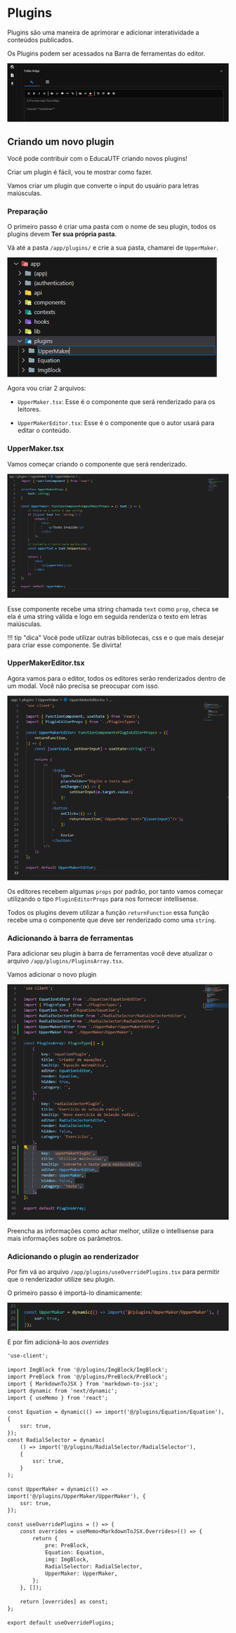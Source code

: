 # Plugins

Plugins são uma maneira de aprimorar e adicionar interatividade a conteúdos publicados.

Os Plugins podem ser acessados na Barra de ferramentas do editor.

![Ícone plugins no editor](../resources/editorPlugins.png)

## Criando um novo plugin

Você pode contribuir com o EducaUTF criando novos plugins!

Criar um plugin é fácil, vou te mostrar como fazer.

Vamos criar um plugin que converte o input do usuário para letras maiúsculas.

### Preparação

O primeiro passo é criar uma pasta com o nome de seu plugin, todos os plugins devem **Ter sua própria pasta**.

Vá até a pasta `/app/plugins/` e crie a sua pasta, chamarei de `UpperMaker`.

![Pastas](image.png)

Agora vou criar 2 arquivos:

* `UpperMaker.tsx`: Esse é o componente que será renderizado para os leitores.

* `UpperMakerEditor.tsx`: Esse é o componente que o autor usará para editar o conteúdo.

### UpperMaker.tsx

Vamos começar criando o componente que será renderizado.

![UpperMaker component](image-1.png)

Esse componente recebe uma string chamada `text` como `prop`, checa se ela é uma string válida e logo em seguida renderiza o texto em letras maiúsculas.

!!! tip "dica"
    Você pode utilizar outras bibliotecas, css e o que mais desejar para criar esse componente. Se divirta!

### UpperMakerEditor.tsx

Agora vamos para o editor, todos os editores serão renderizados dentro de um modal. Você não precisa se preocupar com isso.

![UpperMakerEditor component](image-3.png)

Os editores recebem algumas `props` por padrão, por tanto vamos começar utilizando o tipo `PluginEditorProps` para nos fornecer intellisense.

Todos os plugins devem utilizar a função `returnFunction` essa função recebe uma o componente que deve ser renderizado como uma `string`.

### Adicionando à barra de ferramentas

Para adicionar seu plugin à barra de ferramentas você deve atualizar o arquivo `/app/plugins/PluginsArray.tsx`.

Vamos adicionar o novo plugin

![alt text](image-2.png)

Preencha as informações como achar melhor, utilize o intellisense para mais informações sobre os parâmetros.

### Adicionando o plugin ao renderizador

Por fim vá ao arquivo `/app/plugins/useOverridePlugins.tsx` para permitir que o renderizador utilize seu plugin.

O primeiro passo é importá-lo dinamicamente:

![Dynamic import of plugin](image-4.png)

E por fim adicioná-lo aos *overrides*

```react
'use-client';

import ImgBlock from '@/plugins/ImgBlock/ImgBlock';
import PreBlock from '@/plugins/PreBlock/PreBlock';
import { MarkdownToJSX } from 'markdown-to-jsx';
import dynamic from 'next/dynamic';
import { useMemo } from 'react';

const Equation = dynamic(() => import('@/plugins/Equation/Equation'), {
	ssr: true,
});
const RadialSelector = dynamic(
	() => import('@/plugins/RadialSelector/RadialSelector'),
	{
		ssr: true,
	}
);

const UpperMaker = dynamic(() => import('@/plugins/UpperMaker/UpperMaker'), {
	ssr: true,
});

const useOverridePlugins = () => {
	const overrides = useMemo<MarkdownToJSX.Overrides>(() => {
		return {
			pre: PreBlock,
			Equation: Equation,
			img: ImgBlock,
			RadialSelector: RadialSelector,
			UpperMaker: UpperMaker,
		};
	}, []);

	return [overrides] as const;
};

export default useOverridePlugins;
```